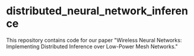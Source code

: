 # distributed_neural_network_inference
This repository contains code for our paper "Wireless Neural Networks: Implementing Distributed Inference over Low-Power Mesh Networks."
